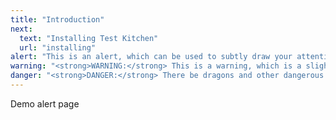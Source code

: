 ```yaml
---
title: "Introduction"
next:
  text: "Installing Test Kitchen"
  url: "installing"
alert: "This is an alert, which can be used to subtly draw your attention to an important point on this page."
warning: "<strong>WARNING:</strong> This is a warning, which is a slightly stronger notice about some caution the reader should take."
danger: "<strong>DANGER:</strong> There be dragons and other dangerous stuff here. Proceed with caution!"
---
```


Demo alert page